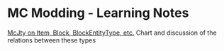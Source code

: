 # MC Modding - Learning Notes

[McJty on Item, Block, BlockEntityType, etc.](https://youtu.be/BGzAbutqlyY?t=1575)
   Chart and discussion of the relations between these types
